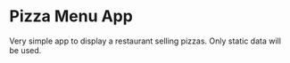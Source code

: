 # Pizza Menu App

Very simple app to display a restaurant selling pizzas.
Only static data will be used.
